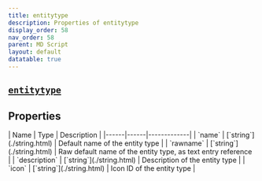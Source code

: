 ```yaml
---
title: entitytype
description: Properties of entitytype
display_order: 58
nav_order: 58
parent: MD Script
layout: default
datatable: true
---
```


##  [`entitytype`](./entitytype.html) 


## Properties

<div class="datatable-begin"></div>
| Name | Type | Description |
|------|------|-------------|
| `name` | [`string`](./string.html) | Default name of the entity type |
| `rawname` | [`string`](./string.html) | Raw default name of the entity type, as text entry reference |
| `description` | [`string`](./string.html) | Description of the entity type |
| `icon` | [`string`](./string.html) | Icon ID of the entity type |
<div class="datatable-end"></div>



